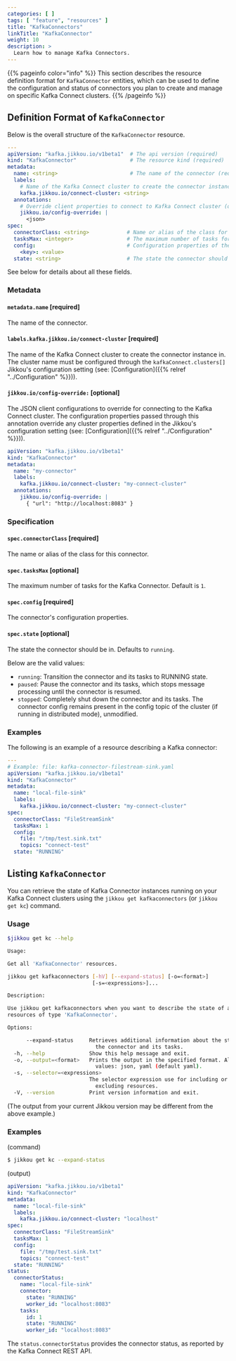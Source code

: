 ```yaml
---
categories: [ ]
tags: [ "feature", "resources" ]
title: "KafkaConnectors"
linkTitle: "KafkaConnector"
weight: 10
description: >
  Learn how to manage Kafka Connectors.
---
```


{{% pageinfo color="info" %}}
This section describes the resource definition format for `KafkaConnector` entities, which can be used to define the 
configuration and status of connectors you plan to create and manage on specific Kafka Connect clusters.
{{% /pageinfo %}}

## Definition Format of `KafkaConnector`

Below is the overall structure of the `KafkaConnector` resource.

```yaml
---
apiVersion: "kafka.jikkou.io/v1beta1"  # The api version (required)
kind: "KafkaConnector"                 # The resource kind (required)
metadata:
  name: <string>                       # The name of the connector (required)
  labels:
    # Name of the Kafka Connect cluster to create the connector instance in (required).
    kafka.jikkou.io/connect-cluster: <string>
  annotations:
    # Override client properties to connect to Kafka Connect cluster (optional).
    jikkou.io/config-override: | 
      <json>
spec:
  connectorClass: <string>            # Name or alias of the class for this connector.
  tasksMax: <integer>                 # The maximum number of tasks for the Kafka Connector.
  config:                             # Configuration properties of the connector.
    <key>: <value>
  state: <string>                     # The state the connector should be in. Defaults to running.
```

See below for details about all these fields.

### Metadata

#### `metadata.name` [required]

The name of the connector.

#### `labels.kafka.jikkou.io/connect-cluster`  [required]

The name of the Kafka Connect cluster to create the connector instance in.
The cluster name must be configured through the `kafkaConnect.clusters[]` Jikkou's configuration setting (see: [Configuration]({{% relref "../Configuration" %}})).

#### `jikkou.io/config-override:` [optional]

The JSON client configurations to override for connecting to the Kafka Connect cluster.
The configuration properties passed through this annotation override any cluster properties defined in the Jikkou's configuration setting (see: [Configuration]({{% relref "../Configuration" %}})).

```yaml
apiVersion: "kafka.jikkou.io/v1beta1"
kind: "KafkaConnector"
metadata:
  name: "my-connector"
  labels:
    kafka.jikkou.io/connect-cluster: "my-connect-cluster"
  annotations:
    jikkou.io/config-override: |
      { "url": "http://localhost:8083" }
```

### Specification

#### `spec.connectorClass` [required]

The name or alias of the class for this connector.

#### `spec.tasksMax` [optional]

The maximum number of tasks for the Kafka Connector. Default is `1`.

#### `spec.config` [required]

The connector's configuration properties.

#### `spec.state` [optional]

The state the connector should be in. Defaults to `running`.

Below are the valid values:

* `running`: Transition the connector and its tasks to RUNNING state. 
* `paused`: Pause the connector and its tasks, which stops message processing until the connector is resumed.
* `stopped`: Completely shut down the connector and its tasks. The connector config remains present in the config topic of the cluster (if running in distributed mode), unmodified.

### Examples

The following is an example of a resource describing a Kafka connector:

```yaml
---
# Example: file: kafka-connector-filestream-sink.yaml
apiVersion: "kafka.jikkou.io/v1beta1"
kind: "KafkaConnector"
metadata:
  name: "local-file-sink"
  labels:
    kafka.jikkou.io/connect-cluster: "my-connect-cluster"
spec:
  connectorClass: "FileStreamSink"
  tasksMax: 1
  config:
    file: "/tmp/test.sink.txt"
    topics: "connect-test"
  state: "RUNNING"
```

## Listing `KafkaConnector`

You can retrieve the state of Kafka Connector instances running on your Kafka Connect clusters using the `jikkou get kafkaconnectors` (or `jikkou get kc`) command.

### Usage

```bash
$jikkou get kc --help

Usage:

Get all 'KafkaConnector' resources.

jikkou get kafkaconnectors [-hV] [--expand-status] [-o=<format>]
                           [-s=<expressions>]...

Description:

Use jikkou get kafkaconnectors when you want to describe the state of all
resources of type 'KafkaConnector'.

Options:

      --expand-status     Retrieves additional information about the status of
                            the connector and its tasks.
  -h, --help              Show this help message and exit.
  -o, --output=<format>   Prints the output in the specified format. Allowed
                            values: json, yaml (default yaml).
  -s, --selector=<expressions>
                          The selector expression use for including or
                            excluding resources.
  -V, --version           Print version information and exit.
```

(The output from your current Jikkou version may be different from the above example.)

### Examples

(command)

```bash
$ jikkou get kc --expand-status 
```

(output)

```yaml
apiVersion: "kafka.jikkou.io/v1beta1"
kind: "KafkaConnector"
metadata:
  name: "local-file-sink"
  labels:
    kafka.jikkou.io/connect-cluster: "localhost"
spec:
  connectorClass: "FileStreamSink"
  tasksMax: 1
  config:
    file: "/tmp/test.sink.txt"
    topics: "connect-test"
  state: "RUNNING"
status:
  connectorStatus:
    name: "local-file-sink"
    connector:
      state: "RUNNING"
      worker_id: "localhost:8083"
    tasks:
      id: 1
      state: "RUNNING"
      worker_id: "localhost:8083"
```

The `status.connectorStatus` provides the connector status, as reported by the Kafka Connect REST API.

